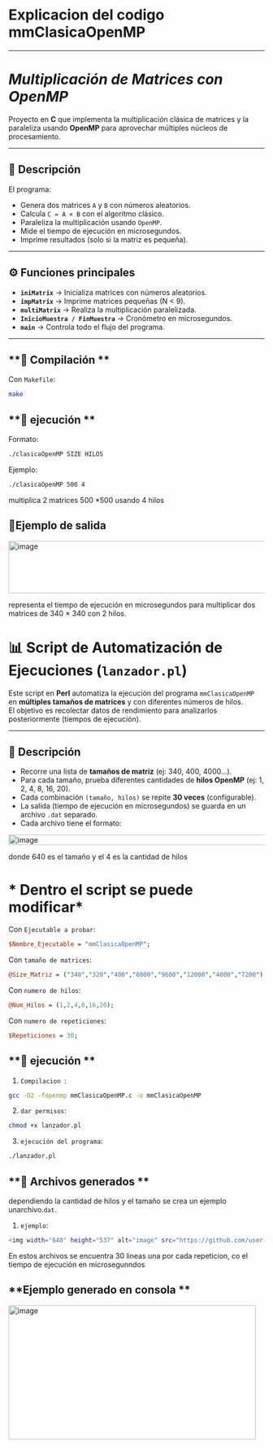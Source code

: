 # **Explicacion del codigo mmClasicaOpenMP**
---
# ***Multiplicación de Matrices con OpenMP***

Proyecto en **C** que implementa la multiplicación clásica de matrices y la paraleliza usando **OpenMP** para aprovechar múltiples núcleos de procesamiento.

---

## **📌 Descripción**
El programa:
- Genera dos matrices `A` y `B` con números aleatorios.
- Calcula `C = A × B` con el algoritmo clásico.
- Paraleliza la multiplicación usando `OpenMP`.
- Mide el tiempo de ejecución en microsegundos.
- Imprime resultados (solo si la matriz es pequeña).

---

## **⚙️ Funciones principales**
- **`iniMatrix`** → Inicializa matrices con números aleatorios.  
- **`impMatrix`** → Imprime matrices pequeñas (N < 9).  
- **`multiMatrix`** → Realiza la multiplicación paralelizada.  
- **`InicioMuestra / FinMuestra`** → Cronómetro en microsegundos.  
- **`main`** → Controla todo el flujo del programa.  

---

## **🚀 Compilación **
Con `Makefile`:
```bash
make
```
## **🚀 ejecución **
Formato:
```bash
./clasicaOpenMP SIZE HILOS
```
Ejemplo:
```bash
./clasicaOpenMP 500 4
```
multiplica 2 matrices 500 *500 usando 4 hilos

## 🧪**Ejemplo de salida**

<img width="597" height="103" alt="image" src="https://github.com/user-attachments/assets/f442be80-b36f-49f4-a25b-3a7f12d0f164" />

representa el tiempo de ejecución en microsegundos para multiplicar dos matrices de 340 × 340 con 2 hilos.

# 📊 Script de Automatización de Ejecuciones (`lanzador.pl`)

Este script en **Perl** automatiza la ejecución del programa `mmClasicaOpenMP` en **múltiples tamaños de matrices** y con diferentes números de hilos.  
El objetivo es recolectar datos de rendimiento para analizarlos posteriormente (tiempos de ejecución).

---

## 📌 Descripción

- Recorre una lista de **tamaños de matriz** (ej: 340, 400, 4000…).  
- Para cada tamaño, prueba diferentes cantidades de **hilos OpenMP** (ej: 1, 2, 4, 8, 16, 20).  
- Cada combinación `(tamaño, hilos)` se repite **30 veces** (configurable).  
- La salida (tiempo de ejecución en microsegundos) se guarda en un archivo `.dat` separado.  
- Cada archivo tiene el formato:

<img width="654" height="21" alt="image" src="https://github.com/user-attachments/assets/1c480c53-da0d-4697-889d-b0e9c956a8d4" />

donde 640 es el tamaño y el 4 es la cantidad de hilos

# * Dentro el script se puede modificar*

Con `Ejecutable a probar`:
```perl
$Nombre_Ejecutable = "mmClasicaOpenMP";
```
Con `tamaño de matrices`:
```perl
@Size_Matriz = ("340","320","400","8000","9600","12000","4000","7200");
```
Con `numero de hilos`:
```perl
@Num_Hilos = (1,2,4,8,16,20);
```
Con `numero de repeticiones`:
```perl
$Repeticiones = 30;

```

## **🚀 ejecución **
1. `Compilacion `:
 ```bash
gcc -O2 -fopenmp mmClasicaOpenMP.c -o mmClasicaOpenMP

```
2. `dar permisos`:
 ```bash
chmod +x lanzador.pl

```
3. `ejecución del programa`:
 ```bash
./lanzador.pl

```

## **🚀 Archivos generados **
dependiendo la cantidad de hilos y el tamaño se crea un ejemplo unarchivo.`dat`.
1. `ejemplo`:
 ```bash
<img width="640" height="537" alt="image" src="https://github.com/user-attachments/assets/adf2b2c1-2187-4942-8c86-c310451dcefa" />

```
En estos archivos se encuentra 30 lineas una por cada repeticion, co el tiempo de ejecución en microsegunndos

## **Ejemplo generado en consola **
<img width="487" height="264" alt="image" src="https://github.com/user-attachments/assets/8ea0327f-bc20-4c6b-9a33-92df9a2fca46" />

